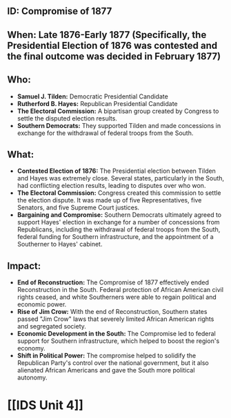 ## ID: Compromise of 1877

## When:  Late 1876-Early 1877 (Specifically, the Presidential Election of 1876 was contested and the final outcome was decided in February 1877)

## Who:
* **Samuel J. Tilden:** Democratic Presidential Candidate 
* **Rutherford B. Hayes:** Republican Presidential Candidate 
* **The Electoral Commission:** A bipartisan group created by Congress to settle the disputed election results. 
* **Southern Democrats:**  They supported Tilden and made concessions in exchange for the withdrawal of federal troops from the South.

## What:
* **Contested Election of 1876:**  The Presidential election between Tilden and Hayes was extremely close.  Several states, particularly in the South, had conflicting election results, leading to disputes over who won.
* **The Electoral Commission:** Congress created this commission to settle the election dispute.  It was made up of five Representatives, five Senators, and five Supreme Court justices.
* **Bargaining and Compromise:** Southern Democrats ultimately agreed to support Hayes' election in exchange for a number of concessions from Republicans, including the withdrawal of federal troops from the South, federal funding for Southern infrastructure, and the appointment of a Southerner to Hayes' cabinet. 

## Impact: 
* **End of Reconstruction:** The Compromise of 1877 effectively ended Reconstruction in the South.  Federal protection of African American civil rights ceased, and white Southerners were able to regain political and economic power. 
* **Rise of Jim Crow:**  With the end of Reconstruction, Southern states passed "Jim Crow" laws that severely limited African American rights and segregated society. 
* **Economic Development in the South:**  The Compromise led to federal support for Southern infrastructure, which helped to boost the region's economy.
* **Shift in Political Power:** The compromise helped to solidify the Republican Party's control over the national government, but it also alienated African Americans and gave the South more political autonomy. 

# [[IDS Unit 4]]